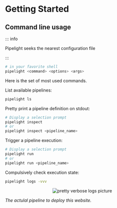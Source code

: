# Getting Started

## Command line usage

::: info

Pipelight seeks the nearest configuration file

:::

```sh
# in your favorite shell
pipelight <command> <options> <args>
```

Here is the set of most used commands.

List available pipelines:

```sh
pipelight ls
```

Pretty print a pipeline definition on stdout:

```sh
# Display a selection prompt
pipelight inspect
# or
pipelight inspect <pipeline_name>
```

Trigger a pipeline execution:

```sh
# Display a selection prompt
pipelight run
# or
pipelight run <pipeline_name>
```

Compulsively check execution state:

```sh
pipelight logs -vvv
```

<p align="center">
  <img class="terminal" src="/images/log_level_4.png" alt="pretty verbose logs picture">
</p>

_The actulal pipeline to deploy this website._
